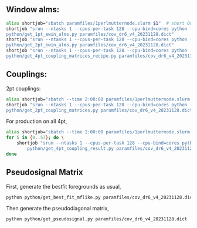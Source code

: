 
## Window alms:
```bash
alias shortjob="sbatch paramfiles/1perlmutternode.slurm $1"  # short QOS
shortjob "srun --ntasks 1 --cpus-per-task 128 --cpu-bind=cores python -u \
python/get_1pt_ewin_alms.py paramfiles/cov_dr6_v4_20231128.dict"
shortjob "srun --ntasks 1 --cpus-per-task 128 --cpu-bind=cores python -u \
python/get_2pt_ewin_alms.py paramfiles/cov_dr6_v4_20231128.dict"
shortjob "srun --ntasks 1 --cpus-per-task 128 --cpu-bind=cores python -u \
python/get_4pt_coupling_matrices_recipe.py paramfiles/cov_dr6_v4_20231128.dict"
```

## Couplings:
2pt couplings:
```bash
alias shortjob="sbatch --time 2:00:00 paramfiles/1perlmutternode.slurm $1"  # short QOS
shortjob "srun --ntasks 1 --cpus-per-task 128 --cpu-bind=cores python -u \
python/get_2pt_coupling_matrices.py paramfiles/cov_dr6_v4_20231128.dict"
```

For production on all 4pt,
```bash
alias shortjob="sbatch --time 2:00:00 paramfiles/1perlmutternode.slurm $1"  # short QOS
for i in {0..57}; do \
    shortjob "srun --ntasks 1 --cpus-per-task 128 --cpu-bind=cores python -u \
        python/get_4pt_coupling_result.py paramfiles/cov_dr6_v4_20231128.dict $((50*i)) $((50*i+50))"
done
```

## Pseudosignal Matrix

First, generate the bestfit foregrounds as usual,
```bash
python python/get_best_fit_mflike.py paramfiles/cov_dr6_v4_20231128.dict 
```

Then generate the pseudodiagonal matrix,
```bash
python python/get_pseudosignal.py paramfiles/cov_dr6_v4_20231128.dict
```

